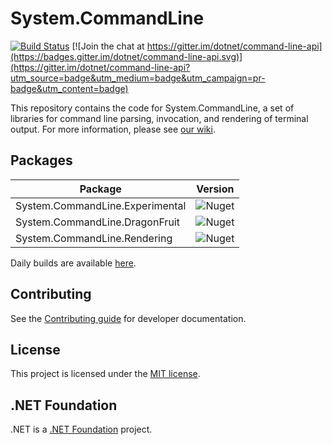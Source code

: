 System.CommandLine
==================

[![Build Status](https://dev.azure.com/dnceng/public/_apis/build/status/dotnet/command-line-api/command-line-api?branchName=master)](https://dev.azure.com/dnceng/public/_build/latest?definitionId=337&branchName=master) [![Join the chat at https://gitter.im/dotnet/command-line-api](https://badges.gitter.im/dotnet/command-line-api.svg)](https://gitter.im/dotnet/command-line-api?utm_source=badge&utm_medium=badge&utm_campaign=pr-badge&utm_content=badge)

This repository contains the code for System.CommandLine, a set of libraries for command line parsing, invocation, and rendering of terminal output. For more information, please see [our wiki](https://github.com/dotnet/command-line-api/wiki).

## Packages

Package                            | Version | 
-----------------------------------| ------- |
System.CommandLine.Experimental    | ![Nuget](https://img.shields.io/nuget/v/System.CommandLine.Experimental.svg)    |
System.CommandLine.DragonFruit     | ![Nuget](https://img.shields.io/nuget/v/System.CommandLine.DragonFruit.svg)    |
System.CommandLine.Rendering       | ![Nuget](https://img.shields.io/nuget/v/System.CommandLine.Rendering.svg)    |

Daily builds are available [here](https://dotnetfeed.blob.core.windows.net/dotnet-core/index.json).

## Contributing

See the [Contributing guide](CONTRIBUTING.md) for developer documentation.

## License

This project is licensed under the [MIT license](LICENSE.TXT).

## .NET Foundation

.NET is a [.NET Foundation](http://www.dotnetfoundation.org/projects) project.
